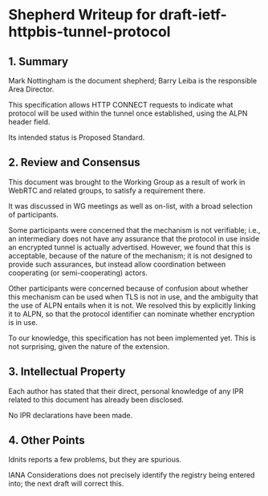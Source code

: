 # Shepherd Writeup for draft-ietf-httpbis-tunnel-protocol

## 1. Summary

Mark Nottingham is the document shepherd; Barry Leiba is the responsible Area Director.

This specification allows HTTP CONNECT requests to indicate what protocol will be used within the tunnel once established, using the ALPN header field.

Its intended status is Proposed Standard.

## 2. Review and Consensus

This document was brought to the Working Group as a result of work in WebRTC and related groups, 
to satisfy a requirement there.

It was discussed in WG meetings as well as on-list, with a broad selection of participants. 

Some participants were concerned that the mechanism is not verifiable; i.e., an intermediary does not have any assurance that the protocol in use inside an encrypted tunnel is actually advertised. However, we found that this is acceptable, because of the nature of the mechanism; it is not designed to provide such assurances, but instead allow coordination between cooperating (or semi-cooperating) actors.

Other participants were concerned because of confusion about whether this mechanism can be used when TLS is not in use, and the ambiguity that the use of ALPN entails when it is not. We resolved this by explicitly linking it to ALPN, so that the protocol identifier can nominate whether encryption is in use.

To our knowledge, this specification has not been implemented yet. This is not surprising, given the nature of the extension. 


## 3. Intellectual Property

Each author has stated that their direct, personal knowledge of any IPR related to this document has already been disclosed. 

No IPR declarations have been made.


## 4. Other Points

Idnits reports a few problems, but they are spurious.

IANA Considerations does not precisely identify the registry being entered into; the next draft will correct this.
